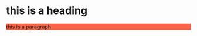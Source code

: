 <html>
  <body>
    <h1 style="background-color:powerblue;">this is a heading</h1>
    <p style="background-color:tomato;">this is a paragraph</p>
  </body>
</html>
